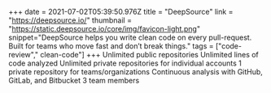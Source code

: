 +++
date = 2021-07-02T05:39:50.976Z
title = "DeepSource"
link = "https://deepsource.io/"
thumbnail = "https://static.deepsource.io/core/img/favicon-light.png"
snippet="DeepSource helps you write clean code on every pull-request. Built for teams who move fast and don’t break things."
tags = ["code-review"," clean-code"]
+++
Unlimited public repositories
Unlimited lines of code analyzed
Unlimited private repositories for individual accounts
1 private repository for teams/organizations
Continuous analysis with GitHub, GitLab, and Bitbucket
3 team members
